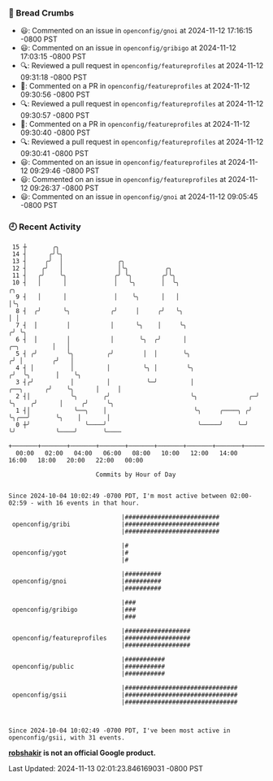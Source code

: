 ### 🍞 Bread Crumbs

 * 😃: Commented on an issue in `openconfig/gnoi` at 2024-11-12 17:16:15 -0800 PST
 * 😃: Commented on an issue in `openconfig/gribigo` at 2024-11-12 17:03:15 -0800 PST
 * 🔍: Reviewed a pull request in  `openconfig/featureprofiles` at 2024-11-12 09:31:18 -0800 PST
 * 💬: Commented on a PR in  `openconfig/featureprofiles` at 2024-11-12 09:30:56 -0800 PST
 * 🔍: Reviewed a pull request in  `openconfig/featureprofiles` at 2024-11-12 09:30:57 -0800 PST
 * 💬: Commented on a PR in  `openconfig/featureprofiles` at 2024-11-12 09:30:40 -0800 PST
 * 🔍: Reviewed a pull request in  `openconfig/featureprofiles` at 2024-11-12 09:30:41 -0800 PST
 * 😃: Commented on an issue in `openconfig/featureprofiles` at 2024-11-12 09:29:46 -0800 PST
 * 😃: Commented on an issue in `openconfig/featureprofiles` at 2024-11-12 09:26:37 -0800 PST
 * 😃: Commented on an issue in `openconfig/gnoi` at 2024-11-12 09:05:45 -0800 PST

### 🕘 Recent Activity
```
 15 ┼       ╭╮
 14 ┤      ╭╯╰╮
 13 ┤     ╭╯  │               ╭╮
 12 ┤    ╭╯   │               │╰╮          ╭╮
 11 ┤   ╭╯    ╰╮             ╭╯ ╰╮        ╭╯╰╮
 10 ┤   │      │             │   ╰╮       │  ╰╮                                               ╭╮
  9 ┤   │      │             │    ╰╮      │   │                                               │╰╮
  8 ┤  ╭╯      ╰╮           ╭╯     │     ╭╯   ╰╮                                              │ │
  7 ┤  │        │           │      ╰╮    │     ╰╮                                            ╭╯ ╰╮
  6 ┤  │        │           │       ╰╮  ╭╯      │                                ╭─╮         │   │
  5 ┤ ╭╯        ╰╮         ╭╯        │  │       ╰╮                              ╭╯ │        ╭╯   │
  4 ┤ │          │         │         ╰╮ │        ╰╮                            ╭╯  ╰╮       │    ╰╮
  3 ┤╭╯          │         │          ╰─╯         │                 ╭──╮      ╭╯    ╰╮      │     │
  2 ┤│           ╰╮       ╭╯                      ╰╮              ╭─╯  ╰╮    ╭╯      │     ╭╯     ╰╮
  1 ┤│            ╰──╮    │                        ╰╮     ╭────╮ ╭╯     ╰╮╭──╯       ╰╮    │       │
  0 ┼╯               ╰────╯                         ╰─────╯    ╰─╯       ╰╯           ╰────╯       ╰────
    +───────+───────+───────+───────+───────+───────+───────+───────+───────+───────+───────+───────+────
  00:00   02:00   04:00   06:00   08:00   10:00   12:00   14:00   16:00   18:00   20:00   22:00   00:00   

						Commits by Hour of Day


Since 2024-10-04 10:02:49 -0700 PDT, I'm most active between 02:00-02:59 - with 16 events in that hour.

```



```
                               |##########################
 openconfig/gribi              |##########################
                               |##########################

                               |#
 openconfig/ygot               |#
                               |#

                               |##########
 openconfig/gnoi               |##########
                               |##########

                               |###
 openconfig/gribigo            |###
                               |###

                               |##################
 openconfig/featureprofiles    |##################
                               |##################

                               |###########
 openconfig/public             |###########
                               |###########

                               |###############################
 openconfig/gsii               |###############################
                               |###############################



Since 2024-10-04 10:02:49 -0700 PDT, I've been most active in openconfig/gsii, with 31 events.

```
**[robshakir](mailto:robjs@google.com) is not an official Google product.**  


Last Updated: 2024-11-13 02:01:23.846169031 -0800 PST

